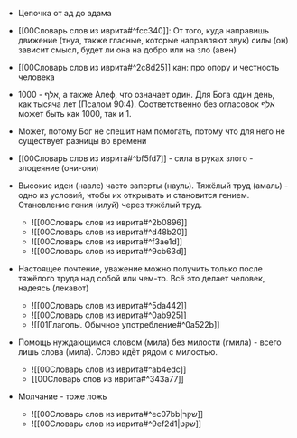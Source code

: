 - Цепочка от ад до адама 

- [[00Словарь слов из иврита#^fcc340]]:
От того, куда направишь движение (тнуа, также гласные, которые направляют звук) силы (он) зависит смысл, будет ли она на добро или на зло (авен)

- [[00Словарь слов из иврита#^2c8d25]]
кан: про опору и честность человека

- אלף - 1000, а также Алеф, что означает один. Для Бога один день, как тысяча лет (Псалом 90:4). Соответственно без огласовок אלף может быть как 1000, так и 1. 
- Может, потому Бог не спешит нам помогать, потому что для него не существует разницы во времени 

- [[00Словарь слов из иврита#^bf5fd7]] - сила в руках злого - злодеяние (они-они)

- Высокие идеи (наале) часто заперты (науль). Тяжёлый труд (амаль) - одно из условий, чтобы их открывать и становится гением. Становление гения (илуй) через тяжёлый труд.
	- ![[00Словарь слов из иврита#^2b0896]]
	- ![[00Словарь слов из иврита#^d48b20]]
	- ![[00Словарь слов из иврита#^f3ae1d]]
	- ![[00Словарь слов из иврита#^9cb63d]]

- Настоящее почтение, уважение можно получить только после тяжёлого труда над собой или чем-то. Всё это делает человек, надеясь (лекавот)
	- ![[00Словарь слов из иврита#^5da442]]
	- ![[00Словарь слов из иврита#^0ab925]]
	- ![[01Глаголы. Обычное употребление#^0a522b]]

- Помощь нуждающимся словом (мила) без милости (гмила) - всего лишь слова (мила). Слово идёт рядом с милостью. 
	- ![[00Словарь слов из иврита#^ab4edc]]
	- [[00Словарь слов из иврита#^343a77]]

- Молчание - тоже ложь
	- ![[00Словарь слов из иврита#^ec07bb|שקר]]
	- ![[00Словарь слов из иврита#^9ef2d1|שקט]]